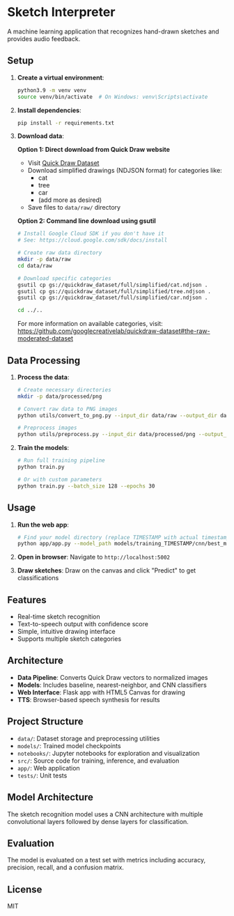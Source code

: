 # Sketch Interpreter

A machine learning application that recognizes hand-drawn sketches and provides audio feedback.

## Setup

1. **Create a virtual environment**:
   ```bash
   python3.9 -m venv venv
   source venv/bin/activate  # On Windows: venv\Scripts\activate
   ```

2. **Install dependencies**:
   ```bash
   pip install -r requirements.txt
   ```

3. **Download data**:
   
   **Option 1: Direct download from Quick Draw website**
   - Visit [Quick Draw Dataset](https://quickdraw.withgoogle.com/data)
   - Download simplified drawings (NDJSON format) for categories like:
     - cat
     - tree
     - car
     - (add more as desired)
   - Save files to `data/raw/` directory
   
   **Option 2: Command line download using gsutil**
   ```bash
   # Install Google Cloud SDK if you don't have it
   # See: https://cloud.google.com/sdk/docs/install
   
   # Create raw data directory
   mkdir -p data/raw
   cd data/raw
   
   # Download specific categories
   gsutil cp gs://quickdraw_dataset/full/simplified/cat.ndjson .
   gsutil cp gs://quickdraw_dataset/full/simplified/tree.ndjson .
   gsutil cp gs://quickdraw_dataset/full/simplified/car.ndjson .
   
   cd ../..
   ```
   
   For more information on available categories, visit:
   https://github.com/googlecreativelab/quickdraw-dataset#the-raw-moderated-dataset

## Data Processing

1. **Process the data**:
   ```bash
   # Create necessary directories
   mkdir -p data/processed/png
   
   # Convert raw data to PNG images
   python utils/convert_to_png.py --input_dir data/raw --output_dir data/processed/png --max_samples 5000
   
   # Preprocess images
   python utils/preprocess.py --input_dir data/processed/png --output_dir data/processed
   ```

2. **Train the models**:
   ```bash
   # Run full training pipeline
   python train.py
   
   # Or with custom parameters
   python train.py --batch_size 128 --epochs 30
   ```

## Usage

1. **Run the web app**:
   ```bash
   # Find your model directory (replace TIMESTAMP with actual timestamp)
   python app/app.py --model_path models/training_TIMESTAMP/cnn/best_model.h5 --label_mapping data/processed/label_mapping.json --port 5002
   ```

2. **Open in browser**: Navigate to `http://localhost:5002`

3. **Draw sketches**: Draw on the canvas and click "Predict" to get classifications

## Features

- Real-time sketch recognition
- Text-to-speech output with confidence score
- Simple, intuitive drawing interface
- Supports multiple sketch categories

## Architecture

- **Data Pipeline**: Converts Quick Draw vectors to normalized images
- **Models**: Includes baseline, nearest-neighbor, and CNN classifiers
- **Web Interface**: Flask app with HTML5 Canvas for drawing
- **TTS**: Browser-based speech synthesis for results

## Project Structure
- `data/`: Dataset storage and preprocessing utilities
- `models/`: Trained model checkpoints
- `notebooks/`: Jupyter notebooks for exploration and visualization
- `src/`: Source code for training, inference, and evaluation
- `app/`: Web application
- `tests/`: Unit tests

## Model Architecture
The sketch recognition model uses a CNN architecture with multiple convolutional layers followed by dense layers for classification.

## Evaluation
The model is evaluated on a test set with metrics including accuracy, precision, recall, and a confusion matrix.

## License
MIT

